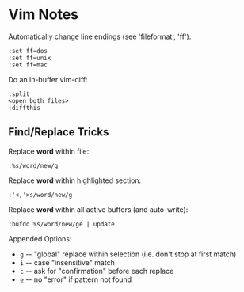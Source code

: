 # Vim Notes

Automatically change line endings (see 'fileformat', 'ff'):
```
:set ff=dos
:set ff=unix
:set ff=mac
```

Do an in-buffer vim-diff:
```
:split
<open both files>
:diffthis
```

## Find/Replace Tricks

Replace **word** within file:
```
:%s/word/new/g
```

Replace **word** within highlighted section:
```
:'<,'>s/word/new/g
```

Replace **word** within all active buffers (and auto-write):
```
:bufdo %s/word/new/ge | update
```

Appended Options:
* `g` -- "global" replace within selection (i.e. don't stop at first match)
* `i` -- case "insensitive" match
* `c` -- ask for "confirmation" before each replace
* `e` -- no "error" if pattern not found
